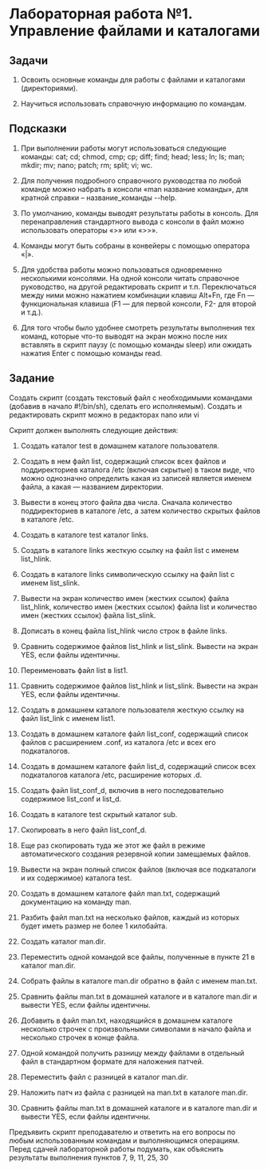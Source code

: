 # Лабораторная работа №1. Управление файлами и каталогами

## Задачи

1. Освоить основные команды для работы с файлами и каталогами (директориями).

2. Научиться использовать справочную информацию по командам.

## Подсказки

1. При выполнении работы могут использоваться следующие команды: cat; cd; chmod, cmp; cp; diff; find; head; less; ln; ls; man; mkdir; mv; nano; patch; rm; split; vi; wc.

2. Для получения подробного справочного руководства по любой команде можно набрать в консоли «man название команды», для кратной справки – название_команды --help.

3. По умолчанию, команды выводят результаты работы в консоль. Для перенаправления стандартного вывода с консоли в файл можно использовать операторы «>» или «>>».

4. Команды могут быть собраны в конвейеры с помощью оператора «|».

5. Для удобства работы можно пользоваться одновременно несколькими консолями. На одной консоли читать справочное руководство, на другой редактировать скрипт и т.п. Переключаться между ними можно нажатием комбинации клавиш Alt+Fn, где Fn — функциональная клавиша (F1 — для первой консоли, F2- для второй и т.д.).

6. Для того чтобы было удобнее смотреть результаты выполнения тех команд, которые что-то выводят на экран можно после них вставлять в скрипт паузу (с помощью команды sleep) или ожидать нажатия Enter с помощью команды read.

## Задание

Создать скрипт (создать текстовый файл с необходимыми командами (добавив в начало #!/bin/sh), сделать его исполняемым). Создать и редактировать скрипт можно в редакторах nano или vi

Скрипт должен выполнять следующие действия:

1. Создать каталог test в домашнем каталоге пользователя.

2. Создать в нем файл list, содержащий список всех файлов и поддиректориев каталога /etc (включая скрытые) в таком виде, что можно однозначно определить какая из записей является именем файла, а какая — названием директории.

3. Вывести в конец этого файла два числа. Сначала количество поддиректориев в каталоге /etc, а затем количество скрытых файлов в каталоге /etc.

4. Создать в каталоге test каталог links.

5. Создать в каталоге links жесткую ссылку на файл list с именем list_hlink.

6. Создать в каталоге links символическую ссылку на файл list с именем list_slink.

7. Вывести на экран количество имен (жестких ссылок) файла list_hlink, количество имен (жестких ссылок) файла list и количество имен (жестких ссылок) файла list_slink.

8. Дописать в конец файла list_hlink число строк в файле links.

9. Сравнить содержимое файлов list_hlink и list_slink. Вывести на экран YES, если файлы идентичны.

10. Переименовать файл list в list1.

11. Сравнить содержимое файлов list_hlink и list_slink. Вывести на экран YES, если файлы идентичны.

12. Создать в домашнем каталоге пользователя жесткую ссылку на файл list_link с именем list1.

13. Создать в домашнем каталоге файл list_conf, содержащий список файлов с расширением .conf, из каталога /etc и всех его подкаталогов.

14. Создать в домашнем каталоге файл list_d, содержащий список всех подкаталогов каталога /etc, расширение которых .d.

15. Создать файл list_conf_d, включив в него последовательно содержимое list_conf и list_d.

16. Создать в каталоге test скрытый каталог sub.

17. Скопировать в него файл list_conf_d.

18. Еще раз скопировать туда же этот же файл в режиме автоматического создания резервной копии замещаемых файлов.

19. Вывести на экран полный список файлов (включая все подкаталоги и их содержимое) каталога test.

20. Создать в домашнем каталоге файл man.txt, содержащий документацию на команду man.

21. Разбить файл man.txt на несколько файлов, каждый из которых будет иметь размер не более 1 килобайта.

22. Создать каталог man.dir.

23. Переместить одной командой все файлы, полученные в пункте 21 в каталог man.dir.

24. Собрать файлы в каталоге man.dir обратно в файл с именем man.txt.

25. Сравнить файлы man.txt в домашней каталоге и в каталоге man.dir и вывести YES, если файлы идентичны.

26. Добавить в файл man.txt, находящийся в домашнем каталоге несколько строчек с произвольными символами в начало файла и несколько строчек в конце файла.

27. Одной командой получить разницу между файлами в отдельный файл в стандартном формате для наложения патчей.

28. Переместить файл с разницей в каталог man.dir.

29. Наложить патч из файла с разницей на man.txt в каталоге man.dir.

30. Сравнить файлы man.txt в домашней каталоге и в каталоге man.dir и вывести YES, если файлы идентичны.

Предъявить скрипт преподавателю и ответить на его вопросы по любым использованным командам и выполняющимся операциям. Перед сдачей лабораторной работы подумать, как объяснить результаты выполнения пунктов 7, 9, 11, 25, 30
